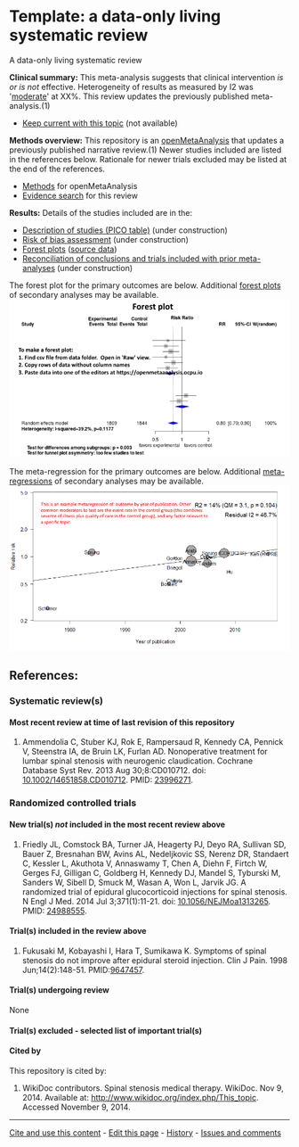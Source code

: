 Template: a data-only living systematic review
============================================
A data-only living systematic review

**Clinical summary:** This meta-analysis suggests that clinical intervention *is or is not* effective. Heterogeneity of results as measured by I2 was '[moderate](http://handbook.cochrane.org/chapter_9/9_5_2_identifying_and_measuring_heterogeneity.htm)' at XX%. This review updates the previously published meta-analysis.(1)

* [Keep current with this topic](files/searching/Keep-up.md) (not available)

**Methods overview:** This repository is an [openMetaAnalysis](https://openmetaanalysis.github.io/) that updates a previously published narrative review.(1) Newer studies included are listed in the references below. Rationale for newer trials excluded may be listed at the end of the references. 
* [Methods](http://openmetaanalysis.github.io/methods.html) for openMetaAnalysis
* [Evidence search](files/searching/evidence-search.md) for this review

**Results:** Details of the studies included are in the:
* [Description of studies (PICO table)](files/study-details/table-pico.pdf) (under construction)
* [Risk of bias assessment](files/study-details/table-bias.pdf) (under construction)
* [Forest plots](../master/files/forest-plots) ([source data](files/data))
* [Reconciliation of conclusions and trials included with prior meta-analyses](files/reconciliation-tables) (under construction)

The forest plot for the primary outcomes are below. Additional [forest plots](files/forest-plots) of secondary analyses may be available. 
![Principle results](files/forest-plots/Outcome-Primary.png)

The meta-regression for the primary outcomes are below. Additional [meta-regressions](files/metaregression) of secondary analyses may be available. 
![Principle results for benefit](files/metaregression/Outcome-Primary.png "Principle results for benefit]")

References:
----------------------------------

### Systematic review(s)
#### Most recent review at time of last revision of this repository
1. Ammendolia C, Stuber KJ, Rok E, Rampersaud R, Kennedy CA, Pennick V, Steenstra IA, de Bruin LK, Furlan AD. Nonoperative treatment for lumbar spinal stenosis with neurogenic claudication. Cochrane Database Syst Rev. 2013 Aug 30;8:CD010712. doi: [10.1002/14651858.CD010712](http://dx.doi.org/10.1002/14651858.CD010712). PMID: [23996271](http://pubmed.gov/23996271).

### Randomized controlled trials
#### New trial(s) *not* included in the most recent review above
1. Friedly JL, Comstock BA, Turner JA, Heagerty PJ, Deyo RA, Sullivan SD, Bauer Z, Bresnahan BW, Avins AL, Nedeljkovic SS, Nerenz DR, Standaert C, Kessler L, Akuthota V, Annaswamy T, Chen A, Diehn F, Firtch W, Gerges FJ, Gilligan C,
Goldberg H, Kennedy DJ, Mandel S, Tyburski M, Sanders W, Sibell D, Smuck M, Wasan A, Won L, Jarvik JG. A randomized trial of epidural glucocorticoid injections for spinal stenosis. N Engl J Med. 2014 Jul 3;371(1):11-21. doi: [10.1056/NEJMoa1313265](http://dx.doi.org/10.1056/NEJMoa1313265). PMID: [24988555](http://pubmed.gov/24988555).

#### Trial(s) included in the review above
1. Fukusaki M, Kobayashi I, Hara T, Sumikawa K. Symptoms of spinal stenosis do not improve after epidural steroid injection. Clin J Pain. 1998 Jun;14(2):148-51. PMID:[9647457](http://pubmed.gov/9647457).

#### Trial(s) undergoing review
None

#### Trial(s) excluded - selected list of important trial(s)

#### Cited by
This repository is cited by:

1. WikiDoc contributors. Spinal stenosis medical therapy. WikiDoc. Nov 9, 2014. Available at: http://www.wikidoc.org/index.php/This_topic. Accessed November 9, 2014. 

-------------------------------
[Cite and use this content](https://github.com/openMetaAnalysis/openMetaAnalysis.github.io/blob/master/reusing.MD)  - [Edit this page](../../edit/master/README.md) - [History](../../commits/master/README.md)  - 
[Issues and comments](../../issues?q=is%3Aboth+is%3Aissue)

